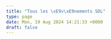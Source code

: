 ```yaml
---
title: "Tous les \xE9v\xE9nements SDL"
type: page
date: Mon, 19 Aug 2024 14:21:33 +0000
draft: false
---
```



